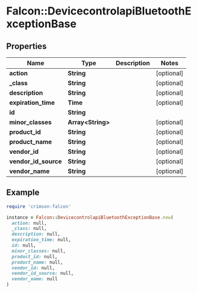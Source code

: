 # Falcon::DevicecontrolapiBluetoothExceptionBase

## Properties

| Name | Type | Description | Notes |
| ---- | ---- | ----------- | ----- |
| **action** | **String** |  | [optional] |
| **_class** | **String** |  | [optional] |
| **description** | **String** |  | [optional] |
| **expiration_time** | **Time** |  | [optional] |
| **id** | **String** |  |  |
| **minor_classes** | **Array&lt;String&gt;** |  | [optional] |
| **product_id** | **String** |  | [optional] |
| **product_name** | **String** |  | [optional] |
| **vendor_id** | **String** |  | [optional] |
| **vendor_id_source** | **String** |  | [optional] |
| **vendor_name** | **String** |  | [optional] |

## Example

```ruby
require 'crimson-falcon'

instance = Falcon::DevicecontrolapiBluetoothExceptionBase.new(
  action: null,
  _class: null,
  description: null,
  expiration_time: null,
  id: null,
  minor_classes: null,
  product_id: null,
  product_name: null,
  vendor_id: null,
  vendor_id_source: null,
  vendor_name: null
)
```

